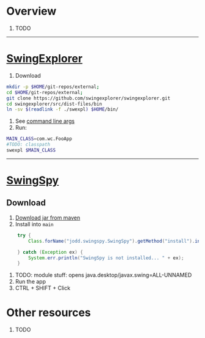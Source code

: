 # Overview
1. TODO


--------
# [SwingExplorer](https://github.com/swingexplorer/swingexplorer)

1. Download
```bash
mkdir -p $HOME/git-repos/external;
cd $HOME/git-repos/external;
git clone https://github.com/swingexplorer/swingexplorer.git
cd swingexplorer/src/dist-files/bin
ln -sv $(readlink -f ./swexpl) $HOME/bin/
```
1. See [command line args](https://github.com/swingexplorer/swingexplorer/blob/7539add39b8b6741f59baab87a4034778c782113/src/dist-files/bin/swexpl)
1. Run:
```bash
MAIN_CLASS=com.wc.FooApp
#TODO: classpath
swexpl $MAIN_CLASS
```


--------
# [SwingSpy](https://github.com/igr/swingspy)

## Download
1. [Download jar from maven](https://mvnrepository.com/artifact/org.jodd/jodd-swingspy/3.9)
1. Install into `main`
```java
    try {
        Class.forName("jodd.swingspy.SwingSpy").getMethod("install").invoke(null);

    } catch (Exception ex) {
        System.err.println("SwingSpy is not installed... " + ex);
    }
```
1. TODO: module stuff: opens java.desktop/javax.swing=ALL-UNNAMED
1. Run the app
1. CTRL + SHIFT + Click


# Other resources
1. TODO
